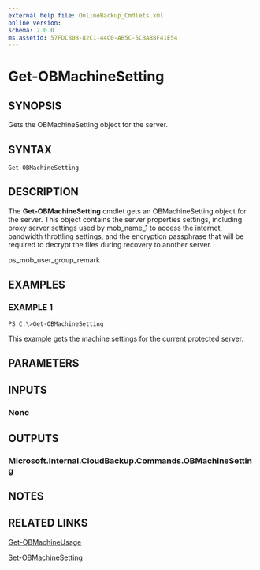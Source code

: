 ```yaml
---
external help file: OnlineBackup_Cmdlets.xml
online version: 
schema: 2.0.0
ms.assetid: 57FDC808-82C1-44C0-AB5C-5CBAB8F41E54
---
```


# Get-OBMachineSetting

## SYNOPSIS
Gets the OBMachineSetting object for the server.

## SYNTAX

```
Get-OBMachineSetting
```

## DESCRIPTION
The **Get-OBMachineSetting** cmdlet gets an OBMachineSetting object for the server.
This object contains the server properties settings, including proxy server settings used by mob_name_1 to access the internet, bandwidth throttling settings, and the encryption passphrase that will be required to decrypt the files during recovery to another server.

ps_mob_user_group_remark

## EXAMPLES

### EXAMPLE 1
```
PS C:\>Get-OBMachineSetting
```

This example gets the machine settings for the current protected server.

## PARAMETERS

## INPUTS

### None

## OUTPUTS

### Microsoft.Internal.CloudBackup.Commands.OBMachineSetting

## NOTES

## RELATED LINKS

[Get-OBMachineUsage](./Get-OBMachineUsage.md)

[Set-OBMachineSetting](./Set-OBMachineSetting.md)

